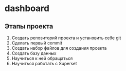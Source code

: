 # dashboard

## Этапы проекта

1. Создать репозиторий проекта и установить себе git
2. Сделать первый commit
3. Создать набор файлов для создания проекта
4. Создать базу данных
5. Научиться к ней обращаться
6. Научиться работать с Superset